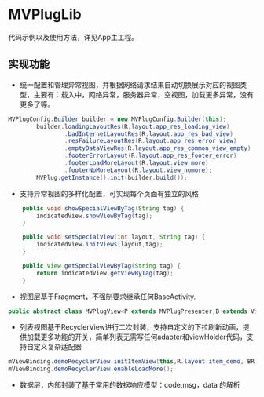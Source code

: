 # MVPlugLib
代码示例以及使用方法，详见App主工程。

## 实现功能
* 统一配置和管理异常视图，并根据网络请求结果自动切换展示对应的视图类型，主要有：载入中，网络异常，服务器异常，空视图，加载更多异常，没有更多了等。
``` java
MVPlugConfig.Builder builder = new MVPlugConfig.Builder(this);
        builder.loadingLayoutRes(R.layout.app_res_loading_view)
                .badInternetLayoutRes(R.layout.app_res_bad_view)
                .resFailureLayoutRes(R.layout.app_res_error_view)
                .emptyDataViewRes(R.layout.app_res_common_view_empty)
                .footerErrorLayout(R.layout.app_res_footer_error)
                .footerLoadMoreLayout(R.layout.view_more)
                .footerNoMoreLayout(R.layout.view_nomore);
        MVPlug.getInstance().init(builder.build());
```
* 支持异常视图的多样化配置，可实现每个页面有独立的风格
``` java
    public void showSpecialViewByTag(String tag) {
        indicatedView.showViewByTag(tag);
    }

    public void setSpecialView(int layout, String tag) {
        indicatedView.initViews(layout,tag);
    }

    public View getSpecialViewByTag(String tag) {
        return indicatedView.getViewByTag(tag);
    }
```

* 视图层基于Fragment，不强制要求继承任何BaseActivity.
``` java
public abstract class MVPlugView<P extends MVPlugPresenter,B extends ViewDataBinding> extends Fragment
```

* 列表视图基于RecyclerView进行二次封装，支持自定义的下拉刷新动画，提供加载更多功能的开关，简单列表无需写任何adapter和viewHolder代码，支持自定义复杂适配器
``` java
mViewBinding.demoRecyclerView.initItemView(this,R.layout.item_demo, BR.item);
mViewBinding.demoRecyclerView.enableLoadMore();
```
* 数据层，内部封装了基于常用的数据响应模型：code,msg，data 的解析
